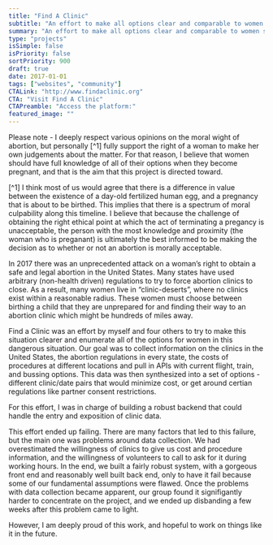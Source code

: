 ```yaml
---
title: "Find A Clinic"
subtitle: "An effort to make all options clear and comparable to women seeking an abortion"
summary: "An effort to make all options clear and comparable to women seeking an abortion"
type: "projects"
isSimple: false
isPriority: false
sortPriority: 900
draft: true
date: 2017-01-01
tags: ["websites", "community"]
CTALink: "http://www.findaclinic.org"
CTA: "Visit Find A Clinic"
CTAPreamble: "Access the platform:"
featured_image: ""
---
```


Please note - I deeply respect various opinions on the moral wight of abortion, but personally [^1] fully support the right of a woman to make her own judgements about the matter. For that reason, I believe that women should have full knowledge of all of their options when they become pregnant, and that is the aim that this project is directed toward.

[^1] I think most of us would agree that there is a difference in value between the existence of a day-old fertilized human egg, and a pregnancy that is about to be birthed. This implies that there is a spectrum of moral culpability along this timeline. I believe that because the challenge of obtaining the right ethical point at which the act of terminating a pregancy is unacceptable, the person with the most knowledge and proximity (the woman who is preganant) is ultimately the best informed to be making the decision as to whether or not an abortion is morally acceptable.

In 2017 there was an unprecedented attack on a woman’s right to obtain a safe and legal abortion in the United States.  Many states have used arbitrary (non-health driven) regulations to try to force abortion clinics to close.  As a result, many women live in “clinic-deserts”, where no clinics exist within a reasonable radius.  These women must choose between birthing a child that they are unprepared for and finding their way to an abortion clinic which might be hundreds of miles away. 

Find a Clinic was an effort by myself and four others to try to make this situation clearer and enumerate all of the options for women in this dangerous situation.  Our goal was to collect information on the clinics in the United States, the abortion regulations in every state, the costs of procedures at different locations and pull in APIs with current flight, train, and bussing options. This data was then synthesized into a set of options - different clinic/date pairs that would minimize cost, or get around certian regulations like partner consent restrictions.

For this effort, I was in charge of building a robust backend that could handle the entry and exposition of clinic data. 

This effort ended up failing. There are many factors that led to this failure, but the main one was problems around data collection. We had overestimated the willingness of clinics to give us cost and procedure information, and the willingness of volunteers to call to ask for it during working hours.  In the end, we built a fairly robust system, with a gorgeous front end and reasonably well built back end, only to have it fail because some of our fundamental assumptions were flawed. Once the problems with data collection became apparent, our group found it signifigantly harder to concentrate on the project, and we ended up disbanding a few weeks after this problem came to light.

However, I am deeply proud of this work, and hopeful to work on things like it in the future. 
